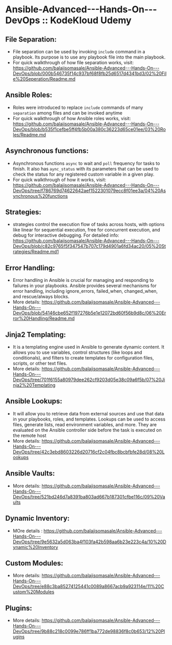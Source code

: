 # Ansible-Advanced---Hands-On---DevOps :: KodeKloud Udemy

## File Separation:
- File separation can be used by invoking `include` command in a playbook. Its purpose is to use any playbook file into the main playbook.
- For quick walkthrough of how file separation works, visit: https://github.com/balajisomasale/Ansible-Advanced---Hands-On---DevOps/blob/000b546735f14c937bf68f8fb25d6517d4341bd3/02%20File%20Seperation/Readme.md

## Ansible Roles:
- Roles were introduced to replace `include` commands of many `separation` among files and can be invoked anytime
- For quick walkthrough of how Ansible roles works, visit: https://github.com/balajisomasale/Ansible-Advanced---Hands-On---DevOps/blob/b535f1cefbe5ff4fb5b00a380c36223d65ce01ee/03%20Roles/Readme.md
  
## Asynchronous functions:
- Asynchronous functions `async` to wait and `poll` frequency for tasks to finish. It also has `aync_status` with its parameters that can be used to check the status for any registered custom variable in a given play.
- For quick walkthrough of how it works, visit: https://github.com/balajisomasale/Ansible-Advanced---Hands-On---DevOps/tree/f786769d74622642aef1522301079ecc8f01ee3a/04%20Asynchronous%20functions

## Strategies:
- strategies control the execution flow of tasks across hosts, with options like linear for sequential execution, free for concurrent execution, and debug for interactive debugging.
For detailed info: https://github.com/balajisomasale/Ansible-Advanced---Hands-On---DevOps/blob/c82c9765f5f347547b707c179d4901a6fd34ac20/05%20Strategies/Readme.md1

## Error Handling:
- Error handling in Ansible is crucial for managing and responding to failures in your playbooks. Ansible provides several mechanisms for error handling, including ignore_errors, failed_when, changed_when, and rescue/always blocks.
- More details: https://github.com/balajisomasale/Ansible-Advanced---Hands-On---DevOps/blob/54146cbe652f197276b5e1e12072bd60f56b9d8c/06%20Error%20Handling/Readme.md

## Jinja2 Templating:
- It is a templating engine used in Ansible to generate dynamic content. It allows you to use variables, control structures (like loops and conditionals), and filters to create templates for configuration files, scripts, or other text files.
- More details: https://github.com/balajisomasale/Ansible-Advanced---Hands-On---DevOps/tree/701f6155a80979dee262cf9203d05e38c09a6f5b/07%20Jinja2%20Templating

## Ansible Lookups:
- It will allow you to retrieve data from external sources and use that data in your playbooks, roles, and templates. Lookups can be used to access files, generate lists, read environment variables, and more. They are evaluated on the Ansible controller side before the task is executed on the remote host
- More details: https://github.com/balajisomasale/Ansible-Advanced---Hands-On---DevOps/tree/42c3ebd8603226d20716cf2c04fbc8bcbfbfe28d/08%20Lookups

## Ansible Vaults:

- More details: https://github.com/balajisomasale/Ansible-Advanced---Hands-On---DevOps/tree/521bd246d7a8391ba803ad667b187301cfbe116c/09%20Vaults

## Dynamic Inventory:

- MOre details : https://github.com/balajisomasale/Ansible-Advanced---Hands-On---DevOps/tree/9e5632a5d063ba4f103fa42b598aa6b23e223c4a/10%20Dynamic%20Inventory

## Custom Modules:
- More details: https://github.com/balajisomasale/Ansible-Advanced---Hands-On---DevOps/tree/e88c3ba85274125441c0089a8667acb9a923114e/11%20Custom%20Modules

## Plugins:
- More details: https://github.com/balajisomasale/Ansible-Advanced---Hands-On---DevOps/tree/9b88c218c0099e786ff1ba772de98836f8c0b653/12%20Plugins
